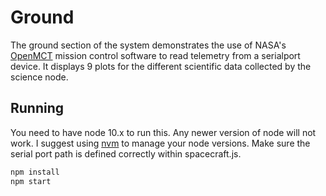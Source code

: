 # Ground
The ground section of the system demonstrates the use of NASA's [OpenMCT](https://github.com/nasa/openmct) mission control software to read telemetry from a serialport device. It displays 9 plots for the different scientific data collected by the science node.

## Running
You need to have node 10.x to run this. Any newer version of node will not work. I suggest using [nvm](https://github.com/nvm-sh/nvm) to manage your node versions.
Make sure the serial port path is defined correctly within spacecraft.js. 

```sh
npm install
npm start
```
